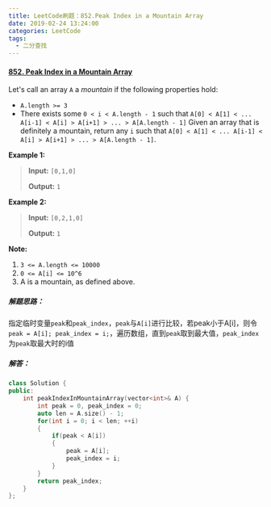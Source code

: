 ```yaml
---
title: LeetCode刷题：852.Peak Index in a Mountain Array
date: 2019-02-24 13:24:00
categories: LeetCode
tags:
  - 二分查找
---
```

#### [852\. Peak Index in a Mountain Array](https://leetcode-cn.com/problems/peak-index-in-a-mountain-array/)
Let's call an array `A` a *mountain* if the following properties hold:
*   `A.length >= 3`
*   There exists some `0 < i < A.length - 1` such that `A[0] < A[1] < ... A[i-1] < A[i] > A[i+1] > ... > A[A.length - 1]`
Given an array that is definitely a mountain, return any `i` such that `A[0] < A[1] < ... A[i-1] < A[i] > A[i+1] > ... > A[A.length - 1]`.

**Example 1:**
>**Input:** `[0,1,0]`
>
>**Output:** `1`

**Example 2:**
>**Input:** `[0,2,1,0]`
>
>**Output:** `1`

**Note:**
1.  `3 <= A.length <= 10000`
2.  `0 <= A[i] <= 10^6`
3.  A is a mountain, as defined above.
##### 解题思路：
指定临时变量`peak`和`peak_index`，`peak`与`A[i]`进行比较，若peak小于A[i]，则令`peak = A[i]; peak_index = i;`，遍历数组，直到`peak`取到最大值，`peak_index`为`peak`取最大时的i值
##### 解答：
```cpp
class Solution {
public:
    int peakIndexInMountainArray(vector<int>& A) {
        int peak = 0, peak_index = 0;
        auto len = A.size() - 1;
        for(int i = 0; i < len; ++i)
        {
            if(peak < A[i])
            {
                peak = A[i];
                peak_index = i;
            }
        }
        return peak_index;
    }
};
```